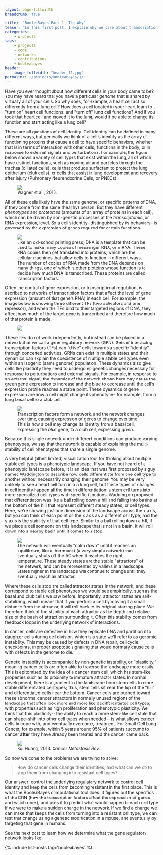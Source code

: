 ```yaml
---
layout: page-fullwidth
breadcrumb: true

title:  "BooleaBayes Part 1: The Why"
teaser: "In this first post, I explain why we care about transcription factor networks and how they can help us treat Small Cell Lung Cancer."
categories:
    - projects
tags:
    - projects
    - code
    - networks
    - contributions
    - booleabayes
header:
    image_fullwidth: "header_11.jpg"
permalink: "/projects/booleabayes/1/"
---
```


Have you ever thought about how different cells in your body came to be? You may have heard that you have a particular *genome* that is shared by virtually all of your cells. So why does, for example, a heart cell act so differently from a lung cell? How does a cell located in your heart learn to "turn on" heart cell functions, and "turn off" lung cell functions? And if you took that heart cell and moved it to the lung, would it be able to change its function and start acting like a lung cell?

These are all questions of cell identity. Cell identity can be defined in many different ways, but generally we think of a cell’s identity as the array of functioning proteins that cause a cell to have specific behaviors, whether that is in terms of interaction with other cells, functions in the body, or in response to external signals and perturbations. For example, the figure below shows a variety of cell types that exist within the lung, all of which have distinct functions, such as moving air and particles through the trachea (ciliated cells), cells that produce surfactant to protect the lung epithelium (club cells), or cells that assist in lung development and recovery after injury (Pulmonary Neurendocrine Cells, or PNECs).

<figure>
 <img src="{{ site.urlimg }}lungcells.jpg" >
  <figcaption>Wagner et al., 2016.</figcaption>
</figure>

All of these cells likely have the same genome, or specific patterns of DNA, if they come from the same (healthy) person. But they have different *phenotypes* and *proteomes* (amounts of an array of proteins in each cell), which can be driven by non-genetic processes at the *transcriptomic*, or RNA expression, level. So a cell’s identity– distinguished by its behaviors– is governed by the expression of genes required for certain functions. 

<figure>
 <img src="{{ site.urlimg }}dogma.jpg" >
  <figcaption>Like an old-school printing press, DNA is a template that can be used to make many copies of messenger RNA, or mRNA. These RNA copies then get translated into proteins, which are the cellular machines that allow cells to function in different ways. The number of copies of RNA made from the DNA depends on many things, one of which is other proteins whose function is to decide how much DNA is transcribed. These proteins are called transcription factors.</figcaption>
</figure>

Often the control of gene expression, or transcriptional regulation, is ascribed to networks of transcription factors that affect the level of gene expression (amount of that gene's RNA) in each cell. For example, the image below is showing three different TFs (two activators and one repressor), and when the TFs bind to their targeted regions of DNA, they affect how much of the target gene is transcribed and therefore how much of that protein is made. 

<figure>
 <img src="{{ site.urlimg }}tfs.jpg" >
  <figcaption></figcaption>
</figure>

These TFs do not work independently, but instead can be placed in a network that we call a gene regulatory network (GRN). Sets of interacting transcription factors (TFs) can “drive” cells towards a specific “identity” through concerted activities. GRNs can exist in multiple states and their dynamics can explain the coexistence of multiple stable cell types even within an isogenic (same genome) population. These dynamics also give cells the plasticity they need to undergo epigenetic changes necessary for response to perturbations and external signals. For example, in response to an external signal, the dynamics of the network shown here may cause the green gene expression to increase and the blue to decrease until the cell’s expression profile reaches a stable point. These dynamics of gene expression are how a cell might change its phenotype– for example, from a lung basal cell to a club cell.

<figure>
 <img src="{{ site.urlimg }}grn.jpg" >
  <figcaption>Transcription factors form a network, and the network changes over time, causing expression of genes to change over time. This is how a cell may change its identity from a basal cell, expressing the <i>blue</i> gene, to a club cell, expressing <i>green</i>.</figcaption>
</figure>

Because this single network under different conditions can produce varying phenotypes, we say that the network is capable of explaining the multi-stability of cell phenotypes that share a single genome. 

A very helpful (albeit limited) visualization tool for thinking about multiple stable cell types is a phenotypic landscape. If you have not heard of a phenotypic landscape before, it is an idea that was first proposed by a guy named [Waddington][1] to describe how cells differentiate from one cell type to another without necessarily changing their genome. You may be very unlikely to see a heart cell turn into a lung cell, but these types of changes in cell identity happen all the time in differentiation: a stem cell turns into more specialized cell types with specific functions. Waddington proposed that differentiation was like a ball rolling down a hill and falling into basins at the bottom of the hill that represent different steady states, or cell types. Here, we’re showing just one dimension of the landscape across the x axis, but you can think of each point on the x axis as a different cell type, and the y axis is the stability of that cell type. Similar to a ball rolling down a hill, if we place a cell someone on this landscape that is not in a basin, it will roll down into a nearby basin until it comes to a stop. 

<figure>
 <img src="{{ site.urlimg }}landscape.jpg" >
  <figcaption>The network will eventually "calm down" until it reaches an equilibrium, like a thermostat (a very simple network) that eventually shuts off the AC when it reaches the right temperature. These steady states are the stable "attractors" of the network, and can be represented by valleys in a landscape. States higher in the landscape will continue to change until they eventually reach an attractor. </figcaption>
</figure>

Where these cells stop are called attractor states in the network, and these correspond to stable cell phenotypes we would see empirically, such as the basal and club cells we saw before. Importantly, attractor states are self-stabilizing, which means that if you perturb a cell by moving it a small distance from the attractor, it will roll back to its original starting place. We therefore think of the stability of each attractor as the depth and relative size of the basin of attraction surrounding it.  Often this stability comes from feedback loops in the underlying network of interactions. 

In cancer, cells are defective in how they replicate DNA and partition it to daughter cells during cell division, which is a state we’ll refer to as genomic instability. This may be caused by defects in DNA repair, cell cycle checkpoints, improper apoptotic signaling that would normally cause cells with defects in the genome to die. 

Genetic instability is accompanied by non-genetic instability, or “plasticity,” meaning cancer cells are often able to traverse the landscape more easily. This is epitomized by the idea of a cancer stem cell, which has stem-like properties such as its proximity to immature attractor states. In normal development, there is a gradient to the landscape from stem cells to more stable differentiated cell types; thus, stem cells sit near the top of the “hill” and differentiated cells near the bottom. Cancer cells are pushed toward these abnormal cancer attractors in normally unused regions of the landscape that often look more and more like dedifferentiated cell types, with properties such as high proliferation and phenotypic plasticity. We think that this plasticity-- the ability to reach a more stem-like cell state that can shape-shift into other cell types when needed-- is what allows cancer cells to cope with, and eventually overcome, treatment. For Small Cell Lung Cancer, for example, within 5 years around 95% of patients succumb to cancer **after** they have already been treated and the cancer came back.

<figure>
 <img src="{{ site.urlimg }}hill.jpg" >
  <figcaption> Sui Huang, 2013. <i> Cancer Metastasis Rev. </i></figcaption>
</figure>

So now we come to the problems we are trying to solve: 

> How do cancer cells change their identities, and what can we do to stop them from changing into resistant cell types?

Our answer: control the underlying regulatory network to control cell identity and keep the cells from becoming resistant in the first place. This is what the BooleaBayes computational tool does: it figures out the specifics of the GRN (how the transcription factors affect the expression of genes and which ones), and uses it to predict what would happen to each cell type if we were to make a sudden change in the network. If we find a change we can make that keeps the cells from turning into a resistant cell type, we can test that change using a genetic modification in a mouse, and eventually by targeting that gene in humans. 

See the next post to learn how we determine what the gene regulatory network looks like.

{% include list-posts tag='booleabayes' %}



[1]: https://archive.org/details/in.ernet.dli.2015.547782/page/n1/mode/2up

